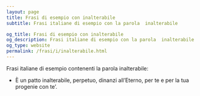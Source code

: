```yaml
---
layout: page
title: Frasi di esempio con inalterabile 
subtitle: Frasi italiane di esempio con la parola  inalterabile

og_title: Frasi di esempio con inalterabile 
og_description: Frasi italiane di esempio con la parola  inalterabile
og_type: website
permalink: /frasi/i/inalterabile.html
---
```


Frasi italiane di esempio contenenti la parola inalterabile:


- È un patto inalterabile, perpetuo, dinanzi all’Eterno, per te e per la tua progenie con te’.
